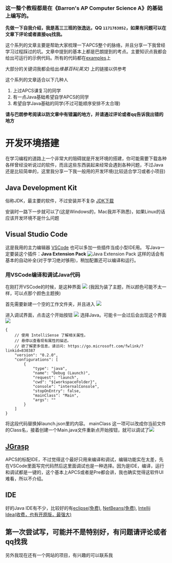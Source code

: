 ### __这一整个教程都是在《Barron's AP Computer Science A》的基础上编写的。__

**先做一下自我介绍，我是高三三班的张逸达，QQ `1171783852`，如果有问题可以在文章下评论或者直接qq找我。**

这个系列的文章主要是帮助大家梳理一下APCS整个的脉络，并且分享一下我曾经学习过程踩过的坑。文章中提到的基本上都是巴朗提到的考点。主要知识点我都会给出可运行的示例代码。所有的代码都在[examples](https://github.com/zyd2001/APCS_Tutorial/tree/master/examples)上

大部分的关键词我都会给出*维基百科(英文)* 上的链接以供参考

这个系列的文章适合以下几种人
1. 上过APCS课复习的同学
2. 有一点Java基础希望自学APCS的同学
3. 希望自学Java基础的同学(不过可能顺序安排不太合理)

**请与巴朗参考阅读以防文章中有错漏的地方，并请通过评论或者qq告诉我出错的地方**

# 开发环境搭建

在学习编程的道路上一个非常大的阻碍就是开发环境的搭建，你可能需要下载各种各样曾经没听说过的软件，而且这些东西装起来经常会遇到各种问题，不过Java还是比较简单的，这里我分享一下我一般用的开发环境(比较适合学习或者小项目)

## Java Development Kit

俗称JDK，最主要的软件，不过安装并不复杂 [JDK下载](http://www.oracle.com/technetwork/java/javase/downloads/jdk9-downloads-3848520.html)

安装时一路下一步就可以了(这是Windows的，Mac我并不熟悉)，如果Linux的话应该开发环境不是什么问题

## Visual Studio Code

这是我用的主力编辑器 [VSCode](https://code.visualstudio.com/) 也可以多加一些插件当成小型IDE用。
写Java一定要装这个插件：**Java Extension Pack** ![Java Extension Pack](https://i.loli.net/2018/01/15/5a5ca83c395a8.png)
这样的话会有基本的自动补全(对于学习绝对够用)，稍加配置还可以编译和运行。

### 用VSCode编译和调试Java代码

在刚打开VSCode的时候，是这种界面 ![](https://i.loli.net/2018/01/15/5a5cac4c2fccf.png)
(我因为装了主题，所以颜色可能不太一样，可以点那个颜色主题换)

首先需要新建一个空的工作文件夹，并且进入 ![](https://i.loli.net/2018/01/15/5a5caf21b2b35.png)

进入调试界面，点击这个开始按钮 ![](https://i.loli.net/2018/01/15/5a5cbf4a822cb.png
) 选择Java。可能卡一会过后会出现这个界面 ![](https://i.loli.net/2018/01/15/5a5cc042b12af.png)

    {
        // 使用 IntelliSense 了解相关属性。 
        // 悬停以查看现有属性的描述。
        // 欲了解更多信息，请访问: https://go.microsoft.com/fwlink/?linkid=830387
        "version": "0.2.0",
        "configurations": [
            {
                "type": "java",
                "name": "Debug (Launch)",
                "request": "launch",
                "cwd": "${workspaceFolder}",
                "console": "internalConsole",
                "stopOnEntry": false,
                "mainClass": "Main",
                "args": ""
            }
        ]
    }
将这段代码替换掉launch.json里的内容。
mainClass 这一项可以改成你当前文件的Class名，接着创建一个Main.java文件重新点开始按钮，就可以调试了![](https://i.loli.net/2018/01/15/5a5cc4ef715bc.png)

## [JGrasp](http://spider.eng.auburn.edu/user-cgi/grasp/grasp.pl?;dl=download_jgrasp.html)

APCS的标配IDE，不过觉得这个最好只用来编译和调试，编辑功能实在太差，先在VSCode里面写完代码然后这里面调试也是一种选择。因为是IDE，编译，运行和调试都是一键的，这个基本上APCS或者是Pre都会讲，我也确实觉得这软件UI难看，所以不介绍。

## IDE

好的Java IDE有不少，比较好的有[eclipse(免费)](http://www.eclipse.org/downloads/eclipse-packages/), [NetBeans(免费)](https://netbeans.org/downloads/), [Intellij Idea(收费，也有开原版，最强大)](https://www.jetbrains.com/idea/download/)

## **第一次尝试写，可能并不是特别好，有问题请评论或者qq找我**

另外我现在还有一个网站的项目，有兴趣的可以联系我